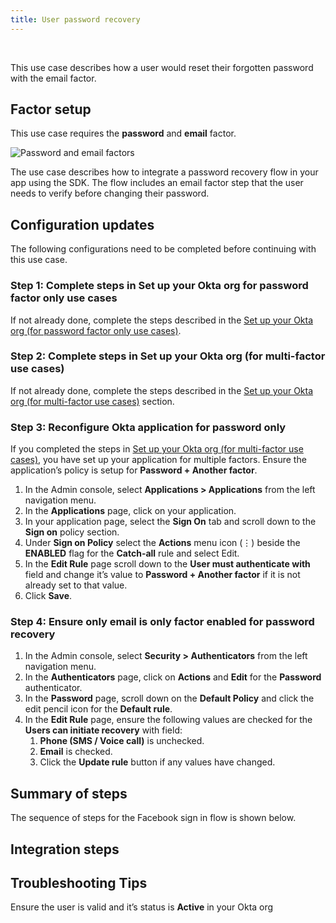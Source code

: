 ```yaml
---
title: User password recovery
---
```


<div class="oie-embedded-sdk">

<ApiLifecycle access="ie" /><br>

<StackSelector class="cleaner-selector"/>

This use case describes how a user would reset their forgotten password with the email factor.

## Factor setup

This use case requires the **password** and **email** factor.

<div class="common-image-format">

![Password and email factors](/img/oie-embedded-sdk/factor-password-email.png
 "Password and email factors")

</div>

The use case describes how to integrate a password recovery flow in your
app using the SDK. The flow includes an email factor step that the user needs
to verify before changing their password.

## Configuration updates

The following configurations need to be completed before continuing with this use case.

### Step 1:  Complete steps in Set up your Okta org for password factor only use cases

If not already done, complete the steps described in the
[Set up your Okta org (for password factor only use cases)](/docs/guides/oie-embedded-common-org-setup/aspnet/main/#set-up-your-okta-org-for-password-factor-only-use-cases).

### Step 2:  Complete steps in Set up your Okta org (for multi-factor use cases)
If not already done, complete the steps described in the
[Set up your Okta org (for multi-factor use cases)](/docs/guides/oie-embedded-common-org-setup/aspnet/main/#set-up-your-okta-org-for-multi-factor-use-cases) section.


### Step 3:  Reconfigure Okta application for password only

If you completed the steps in
[Set up your Okta org (for multi-factor use cases)](/docs/guides/oie-embedded-common-org-setup/aspnet/main/#set-up-your-okta-org-for-multi-factor-use-cases),
you have set up your application for multiple factors. Ensure the application’s
policy is setup for **Password + Another factor**.

1. In the Admin console, select **Applications > Applications** from the
   left navigation menu.
1. In the **Applications** page, click on your application.
1. In your application page, select the **Sign On** tab and scroll down to
   the **Sign on** policy section.
1. Under **Sign on Policy** select the **Actions** menu icon (⋮) beside the
   **ENABLED** flag for the **Catch-all** rule and select Edit.
1. In the **Edit Rule** page scroll down to the **User must authenticate with**
   field and change it’s value to **Password + Another factor** if it is not
   already set to that value.
1. Click **Save**.

### Step 4:  Ensure only email is only factor enabled for password recovery

1. In the Admin console, select **Security > Authenticators** from the left
   navigation menu.
1. In the **Authenticators** page, click on **Actions** and **Edit** for the
   **Password** authenticator.
1. In the **Password** page, scroll down on the **Default Policy** and click
   the edit pencil icon for the **Default rule**.
1. In the **Edit Rule** page, ensure the following values are checked for the
   **Users can initiate recovery** with field:
   1. **Phone (SMS / Voice call)** is unchecked.
   1. **Email** is checked.
   1. Click the **Update rule** button if any values have changed.

## Summary of steps

The sequence of steps for the Facebook sign in flow is shown below.

<StackSelector snippet="summaryofsteps" noSelector />

## Integration steps

<StackSelector snippet="integrationsteps" noSelector />

## Troubleshooting Tips

Ensure the user is valid and it’s status is **Active** in your Okta org

</div>
